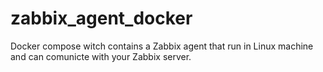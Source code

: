 # zabbix_agent_docker
Docker compose witch contains a Zabbix agent that run in Linux machine and can comunicte with your Zabbix server.
